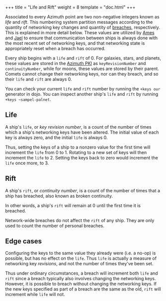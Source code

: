+++
title = "Life and Rift"
weight = 8
template = "doc.html"
+++

Associated to every Azimuth point are two non-negative integers known as _life_
and _rift_. This numbering system partition messages according to the quantity
of networking key changes and quantity of
[breaches](/using/id/guide-to-resets), respectively. This is explained in
more detail below. These values are utilized by [Ames](/docs/arvo/ames/ames)
and [Jael](/docs/arvo/jael/jael-api) to ensure that communication between
ships is always done with the most recent set of networking keys, and that
networking state is appropriately reset when a breach has occurred.

Every ship begins with a `life` and `rift` of 0. For galaxies, stars, and
planets, these values are stored in the [Azimuth
PKI](/docs/azimuth/azimuth-eth#points) as `keyRevisionNumber` and
`continuityNumber`, while for moons, these values are stored by their parent.
Comets cannot change their networking keys, nor can they breach, and so their
`life` and `rift` are always 0.

You can check your current `life` and `rift` number by running the `+keys our`
generator in dojo. You can inspect another ship's `life` and `rift` by running
`+keys ~sampel-palnet`.

## Life

A ship's `life`, or _key revision number_, is a count of the number of times which
a ship's networking keys have been altered. The initial value of each key is
always zero, and the initial `life` is always 0.

Thus, setting the keys of a ship to a nonzero value for the first time will
increment the `life` from 0 to 1. Rotating to a new set of keys will then
increment the `life` to 2. Setting the keys back to zero would increment the
`life` once more, to 3.

## Rift

A ship's `rift`, or _continuity number_, is a count of the number of times that
a ship has breached, also known as broken continuity.

In other words, a ship's `rift` will remain at 0 until the first time it is
breached.

Network-wide breaches do not affect the `rift` of any ship. They are only used to
count the number of personal breaches.

## Edge cases

Configuring the keys to the same value they already were (i.e. a no-op) is
possible, but has no effect on the `life`. Thus `life` is actually a measure of
networking key _revisions_, and not the number of times they've been set.

Thus under ordinary circumstances, a breach will increment both `life` and
`rift` since a breach typically also involves changing the networking keys.
However, it is possible to breach without changing the networking keys.
If the new keys specified
as part of a breach are the same as the old, `rift` will increment while
`life` will not.
